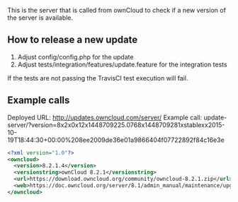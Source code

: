 This is the server that is called from ownCloud to check if a new version of the server is available.

## How to release a new update

1. Adjust config/config.php for the update
2. Adjust tests/integration/features/update.feature for the integration tests

If the tests are not passing the TravisCI test execution will fail.

## Example calls

Deployed URL: http://updates.owncloud.com/server/
Example call: update-server/?version=8x2x0x12x1448709225.0768x1448709281xstablexx2015-10-19T18:44:30+00:00%208ee2009de36e01a9866404f07722892f84c16e3e
```xml
<?xml version="1.0"?>
<owncloud>
  <version>8.2.1.4</version>
  <versionstring>ownCloud 8.2.1</versionstring>
  <url>https://download.owncloud.org/community/owncloud-8.2.1.zip</url>
  <web>https://doc.owncloud.org/server/8.1/admin_manual/maintenance/upgrade.html</web>
</owncloud>
```
